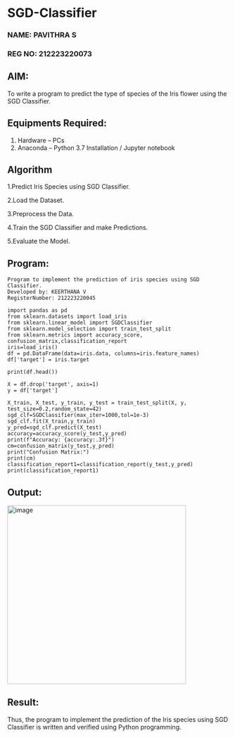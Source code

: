 # SGD-Classifier
### NAME: PAVITHRA S
### REG NO: 212223220073
## AIM:
To write a program to predict the type of species of the Iris flower using the SGD Classifier.

## Equipments Required:
1. Hardware – PCs
2. Anaconda – Python 3.7 Installation / Jupyter notebook

## Algorithm
1.Predict Iris Species using SGD Classifier.

2.Load the Dataset.

3.Preprocess the Data.

4.Train the SGD Classifier and make Predictions.

5.Evaluate the Model.

## Program:
```
Program to implement the prediction of iris species using SGD Classifier.
Developed by: KEERTHANA V
RegisterNumber: 212223220045
```
```
import pandas as pd
from sklearn.datasets import load_iris
from sklearn.linear_model import SGDClassifier
from sklearn.model_selection import train_test_split
from sklearn.metrics import accuracy_score, confusion_matrix,classification_report
iris=load_iris()
df = pd.DataFrame(data=iris.data, columns=iris.feature_names)
df['target'] = iris.target

print(df.head())

X = df.drop('target', axis=1)
y = df['target']

X_train, X_test, y_train, y_test = train_test_split(X, y, test_size=0.2,random_state=42)
sgd_clf=SGDClassifier(max_iter=1000,tol=1e-3)
sgd_clf.fit(X_train,y_train)
y_pred=sgd_clf.predict(X_test)
accuracy=accuracy_score(y_test,y_pred)
print(f"Accuracy: {accuracy:.3f}")
cm=confusion_matrix(y_test,y_pred)
print("Confusion Matrix:")
print(cm)
classification_report1=classification_report(y_test,y_pred)
print(classification_report1)
```
## Output:
<img width="406" alt="image" src="https://github.com/user-attachments/assets/99e1d831-c5b1-4aa5-8f68-87c893d5d61b" />


## Result:
Thus, the program to implement the prediction of the Iris species using SGD Classifier is written and verified using Python programming.
